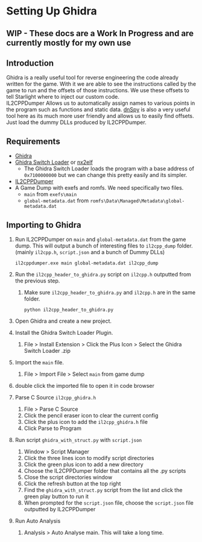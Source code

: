 # Setting Up Ghidra

## WIP - These docs are a Work In Progress and are currently mostly for my own use

## Introduction

Ghidra is a really useful tool for reverse engineering the code already written for the game. With it we are able to see the instructions called by the game to run and the offsets of those instructions. We use these offsets to tell Starlight where to inject our custom code.  
IL2CPPDumper Allows us to automatically assign names to various points in the program such as functions and static data.
[dnSpy](https://github.com/dnSpy/dnSpy/releases) is also a very useful tool here as its much more user friendly and allows us to easily find offsets. Just load the dummy DLLs produced by IL2CPPDumper.

## Requirements

- [Ghidra](https://github.com/NationalSecurityAgency/ghidra/releases)
- [Ghidra Switch Loader](https://github.com/Adubbz/Ghidra-Switch-Loader/releases) or [nx2elf](https://github.com/shuffle2/nx2elf)
  - The Ghidra Switch Loader loads the program with a base address of `0x7100000000` but we can change this pretty easily and its simpler.
- [IL2CPPDumper](https://github.com/Perfare/Il2CppDumper/releases)
- A Game Dump with exefs and romfs. We need specifically two files.
  - `main` from `exefs\main`
  - `global-metadata.dat` from `romfs\Data\Managed\Metadata\global-metadata.dat`

## Importing to Ghidra

1. Run IL2CPPDumper on `main` and `global-metadata.dat` from the game dump. This will output a bunch of interesting files to `il2cpp_dump` folder. (mainly `il2cpp.h`, `script.json` and a bunch of Dummy DLLs)

    ```shell
    il2cppdumper.exe main global-metadata.dat il2cpp_dump
    ```

2. Run the `il2cpp_header_to_ghidra.py` script on `il2cpp.h` outputted from the previous step.
   1. Make sure `il2cpp_header_to_ghidra.py` and `il2cpp.h` are in the same folder.

        ```shell
        python il2cpp_header_to_ghidra.py
        ```

3. Open Ghidra and create a new project.
4. Install the Ghidra Switch Loader Plugin.
   1. File > Install Extension > Click the Plus Icon > Select the Ghidra Switch Loader .zip
5. Import the `main` file.
   1. File > Import File > Select `main` from game dump
6. double click the imported file to open it in code browser
7. Parse C Source `il2cpp_ghidra.h`
   1. File > Parse C Source
   2. Click the pencil eraser icon to clear the current config
   3. Click the plus icon to add the `il2cpp_ghidra.h` file
   4. Click Parse to Program
8. Run script `ghidra_with_struct.py` with `script.json`
   1. Window > Script Manager
   2. Click the three lines icon to modify script directories
   3. Click the green plus icon to add a new directory
   4. Choose the IL2CPPDumper folder that contains all the .py scripts
   5. Close the script directories window
   6. Click the refresh button at the top right
   7. Find the `ghidra_with_struct.py` script from the list and click the green play button to run it
   8. When prompted for the `script.json` file, choose the `script.json` file outputted by IL2CPPDumper
9. Run Auto Analysis
    1. Analysis > Auto Analyse main. This will take a long time.
